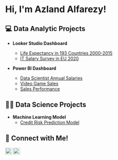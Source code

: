 <h1>Hi, I'm Azland Alfarezy!</h1>
<h2>💻 Data Analytic Projects</h2>

- <b>Looker Studio Dashboard</b>
  - [Life Expectancy in 193 Countries 2000-2015](https://github.com/azlandalfarezy/life_expectancy_dashboard)
  - [IT Salary Survey in EU 2020](https://github.com/azlandalfarezy/IT_Salary_Survey_in_EU)

- <b>Power BI Dashboard</b>
  - [Data Scientist Annual Salaries](https://github.com/azlandalfarezy/data_scientist_salaries_dashboard)
  - [Video Game Sales](https://github.com/azlandalfarezy/video_game_sales_dashboard/tree/main)
  - [Sales Performance](https://github.com/azlandalfarezy/sales_performance_dashboard/tree/main)
  
<h2>👨‍💻 Data Science Projects</h2>

- <b>Machine Learning Model</b>
  - [Credit Risk Prediction Model](https://github.com/azlandalfarezy/credit_risk_prediction_model/tree/main)

<h2> 🤳 Connect with Me!</h2>

[<img align="left" alt="Azland Alfarezy | LinkedIn" width="22px" src="https://cdn.jsdelivr.net/npm/simple-icons@v3/icons/linkedin.svg" />][linkedin]
[<img align="left" alt="Azland Alfarezy | Instagram" width="22px" src="https://cdn.jsdelivr.net/npm/simple-icons@v3/icons/instagram.svg" />][instagram]

[instagram]: https://www.instagram.com/azlandalfarezy
[linkedin]: https://www.linkedin.com/in/azland-alfarezy-689ab5147/

<!--
**joshmadakor1/joshmadakor1** is a ✨ _special_ ✨ repository because its `README.md` (this file) appears on your GitHub profile.
<h1>Hi, I'm Azland Alfarezy! <br/><small>Data Analyst | Data Scientist</small></h1>
Here are some ideas to get you started:

- 🔭 I’m currently working on ...
- 🌱 I’m currently learning ...
- 👯 I’m looking to collaborate on ...
- 🤔 I’m looking for help with ...
- 💬 Ask me about ...
- 📫 How to reach me: ...
- 😄 Pronouns: ...
- ⚡ Fun fact: ...
-->
